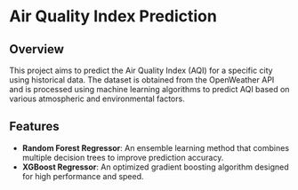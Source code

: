 # Air Quality Index Prediction

## Overview

This project aims to predict the Air Quality Index (AQI) for a specific city using historical data. The dataset is obtained from the OpenWeather API and is processed using machine learning algorithms to predict AQI based on various atmospheric and environmental factors.

## Features

- **Random Forest Regressor**: An ensemble learning method that combines multiple decision trees to improve prediction accuracy.
- **XGBoost Regressor**: An optimized gradient boosting algorithm designed for high performance and speed.